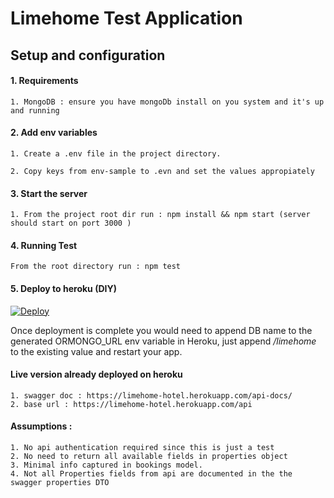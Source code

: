 # Limehome Test Application

## Setup and configuration

#### 1. Requirements

    1. MongoDB : ensure you have mongoDb install on you system and it's up and running

#### 2. Add env variables 

    1. Create a .env file in the project directory.

    2. Copy keys from env-sample to .evn and set the values appropiately 

#### 3. Start the server

    1. From the project root dir run : npm install && npm start (server should start on port 3000 )

#### 4. Running Test

    From the root directory run : npm test

#### 5. Deploy to heroku (DIY)

[![Deploy](https://www.herokucdn.com/deploy/button.svg)](https://heroku.com/deploy?template=https://github.com/andela-Kshittu/hotel-search/tree/master)

Once deployment is complete you would need to append DB name to the generated ORMONGO_URL env variable in Heroku,
 just append */limehome* to the existing value and restart your app.

#### Live version already deployed on heroku 

    1. swagger doc : https://limehome-hotel.herokuapp.com/api-docs/
    2. base url : https://limehome-hotel.herokuapp.com/api

#### Assumptions :

    1. No api authentication required since this is just a test
    2. No need to return all available fields in properties object
    3. Minimal info captured in bookings model.
    4. Not all Properties fields from api are documented in the the swagger properties DTO
